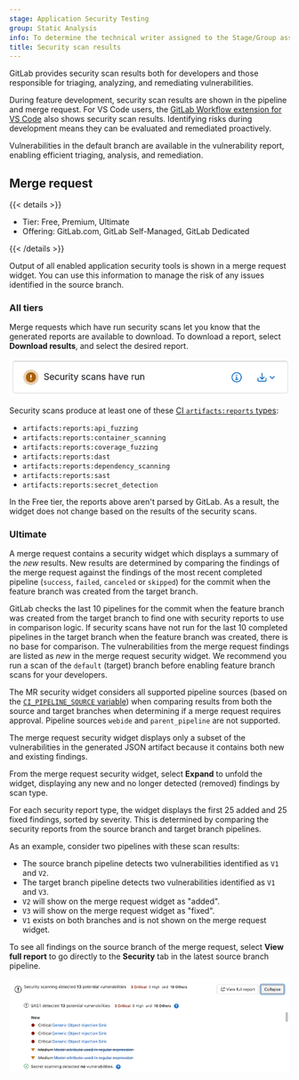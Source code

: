 ```yaml
---
stage: Application Security Testing
group: Static Analysis
info: To determine the technical writer assigned to the Stage/Group associated with this page, see https://handbook.gitlab.com/handbook/product/ux/technical-writing/#assignments
title: Security scan results
---
```


GitLab provides security scan results both for developers and those responsible for triaging,
analyzing, and remediating vulnerabilities.

During feature development, security scan results are shown in the pipeline and merge request. For
VS Code users, the
[GitLab Workflow extension for VS Code](../../../editor_extensions/visual_studio_code/_index.md) also
shows security scan results. Identifying risks during development means they can be
evaluated and remediated proactively.

Vulnerabilities in the default branch are available in the vulnerability report, enabling
efficient triaging, analysis, and remediation.

## Merge request

{{< details >}}

- Tier: Free, Premium, Ultimate
- Offering: GitLab.com, GitLab Self-Managed, GitLab Dedicated

{{< /details >}}

Output of all enabled application security tools is shown in a merge request widget. You can use
this information to manage the risk of any issues identified in the source branch.

### All tiers

Merge requests which have run security scans let you know that the generated
reports are available to download. To download a report, select
**Download results**, and select the desired report.

![Security widget](img/security_widget_v16_4.png)

Security scans produce at least one of these [CI `artifacts:reports` types](../../../ci/yaml/artifacts_reports.md):

- `artifacts:reports:api_fuzzing`
- `artifacts:reports:container_scanning`
- `artifacts:reports:coverage_fuzzing`
- `artifacts:reports:dast`
- `artifacts:reports:dependency_scanning`
- `artifacts:reports:sast`
- `artifacts:reports:secret_detection`

In the Free tier, the reports above aren't parsed by GitLab. As a result, the widget does not change based on the results of the security scans.

### Ultimate

A merge request contains a security widget which displays a summary of the _new_ results. New results are determined by comparing the findings of the merge request against the findings of the most recent completed pipeline (`success`, `failed`, `canceled` or `skipped`) for the commit when the feature branch was created from the target branch.

GitLab checks the last 10 pipelines for the commit when the feature branch was created from the target branch to find one with security reports to use in comparison logic. If security scans have not run for the last 10 completed pipelines in the target branch when the feature branch was created, there is no base for comparison. The vulnerabilities from the merge request findings are listed as _new_ in the merge request security widget. We recommend you run a scan of the `default` (target) branch before enabling feature branch scans for your developers.

The MR security widget considers all supported pipeline sources (based on the [`CI_PIPELINE_SOURCE` variable](../../../ci/variables/predefined_variables.md)) when comparing results from both the source and target branches when determining if a merge request requires approval. Pipeline sources `webide` and `parent_pipeline` are not supported.

The merge request security widget displays only a subset of the vulnerabilities in the generated JSON artifact because it contains both new and existing findings.

From the merge request security widget, select **Expand** to unfold the widget, displaying any new and no longer detected (removed) findings by scan type.

For each security report type, the widget displays the first 25 added and 25 fixed findings, sorted by severity.
This is determined by comparing the security reports from the source branch and target branch pipelines.

As an example, consider two pipelines with these scan results:

- The source branch pipeline detects two vulnerabilities identified as `V1` and `V2`.
- The target branch pipeline detects two vulnerabilities identified as `V1` and `V3`.
- `V2` will show on the merge request widget as "added".
- `V3` will show on the merge request widget as "fixed".
- `V1` exists on both branches and is not shown on the merge request widget.

To see all findings on the source branch of the merge request, select **View full report** to go directly to the **Security** tab in the latest source branch pipeline.

![Security scanning results in a merge request](img/mr_security_scanning_results_v14_3.png)
